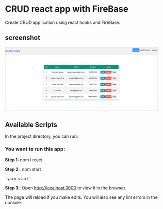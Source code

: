# CRUD react app with FireBase

Create CRUD application using react hooks and FireBase.

## screenshot

![](image/README/1646009236351.png)

## Available Scripts

In the project directory, you can run:

### You want to run this app:

**Step 1:** npm i react

**Step 2 :** npm start

    `yarn start`

**Step 3 :** Open [http://localhost:3000](http://localhost:3000/) to view it in the browser.

The page will reload if you make edits.
You will also see any lint errors in the console.
